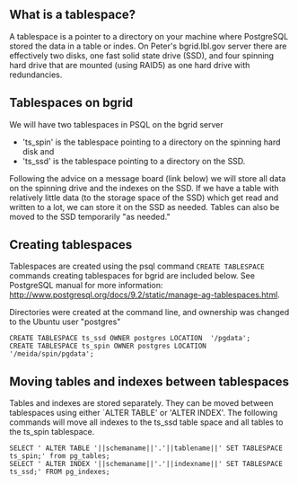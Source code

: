 ## What is a tablespace? 
A tablespace is a pointer to a directory on your machine where PostgreSQL stored the data in a table or indes.   On Peter's bgrid.lbl.gov server there are effectively two disks, one fast solid state drive (SSD), and four spinning hard drive that are mounted (using RAID5) as one hard drive with redundancies. 

## Tablespaces on bgrid
We will have two tablespaces in PSQL on the bgrid server
* 'ts_spin'     is the tablespace pointing to a directory on the spinning hard disk and 
* 'ts_ssd'      is the tablespace pointing to a directory on the SSD. 

Following the advice on a message board (link below) we will store all data on the spinning drive and the indexes on the SSD. If we have a table with relatively little data (to the storage space of the SSD) which get read and written to a lot, we can store it on the SSD as needed. Tables can also be moved to the SSD temporarily "as needed." 

## Creating tablespaces
Tablespaces are created using the psql command `CREATE TABLESPACE`  commands creating tablespaces for bgrid are included below. See PostgreSQL manual for more information: http://www.postgresql.org/docs/9.2/static/manage-ag-tablespaces.html. 


Directories were created at the command line, and ownership was changed to the Ubuntu user "postgres" 

```
CREATE TABLESPACE ts_ssd OWNER postgres LOCATION  '/pgdata';
CREATE TABLESPACE ts_spin OWNER postgres LOCATION '/meida/spin/pgdata';

```

## Moving tables and indexes between tablespaces
Tables and indexes are stored separately.  They can be moved between tablespaces using either `ALTER TABLE' or 'ALTER INDEX'. The following commands will move all indexes to the ts_ssd table space and all tables to the ts_spin tablespace. 

```
SELECT ' ALTER TABLE '||schemaname||'.'||tablename||' SET TABLESPACE ts_spin;' from pg_tables;
SELECT ' ALTER INDEX '||schemaname||'.'||indexname||' SET TABLESPACE ts_ssd;' FROM pg_indexes;
```
